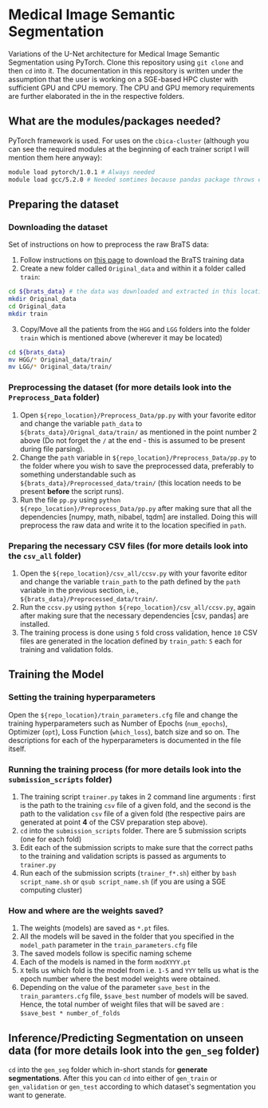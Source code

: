 # Medical Image Semantic Segmentation
Variations of the U-Net architecture for Medical Image Semantic Segmentation using PyTorch. Clone this repository using `git clone` and then `cd` into it. The documentation in this repository is written under the assumption that the user is working on a SGE-based HPC cluster with sufficient GPU and CPU memory. The CPU and GPU memory requirements are further elaborated in the in the respective folders. 

## What are the modules/packages needed?
PyTorch framework is used. For uses on the `cbica-cluster` (although you can see the required modules at the beginning of each trainer script I will mention them here anyway):

```bash
module load pytorch/1.0.1 # Always needed
module load gcc/5.2.0 # Needed somtimes because pandas package throws errors sometimes if this is not loaded 
```

## Preparing the dataset 

### Downloading the dataset
Set of instructions on how to preprocess the raw BraTS data:
1. Follow instructions on [this page](https://www.med.upenn.edu/cbica/brats2019/registration.html) to download the BraTS training data
2. Create a new folder called `Original_data` and within it a folder called `train`:
```bash
cd ${brats_data} # the data was downloaded and extracted in this location
mkdir Original_data
cd Original_data
mkdir train
```
3. Copy/Move all the patients from the `HGG` and `LGG` folders into the folder `train` which is mentioned above (wherever it may be located)
```bash
cd ${brats_data}
mv HGG/* Original_data/train/
mv LGG/* Original_data/train/
```

### Preprocessing the dataset (for more details look into the `Preprocess_Data` folder)
1. Open `${repo_location}/Preprocess_Data/pp.py` with your favorite editor and change the variable `path_data` to `${brats_data}/Orignal_data/train/` as mentioned in the point number 2 above (Do not forget the `/` at the end - this is assumed to be present during file parsing).
2. Change the `path` variable in `${repo_location}/Preprocess_Data/pp.py` to the folder where you wish to save the preprocessed data, preferably to something understandable such as `${brats_data}/Preprocessed_data/train/` (this location needs to be present **before** the script runs).
3. Run the file `pp.py` using `python ${repo_location}/Preprocess_Data/pp.py` after making sure that all the dependencies [numpy, math, nibabel, tqdm] are installed. Doing this will preprocess the raw data and write it to the location specified in `path`.

###  Preparing the necessary CSV files (for more details look into the `csv_all` folder)
1. Open the `${repo_location}/csv_all/ccsv.py` with your favorite editor and change the variable `train_path` to the path defined by the `path` variable in the previous section, i.e., `${brats_data}/Preprocessed_data/train/`.
2. Run the `ccsv.py` using `python ${repo_location}/csv_all/ccsv.py`, again after making sure that the necessary dependencies [csv, pandas] are installed.
3. The training process is done using `5` fold cross validation, hence `10` CSV files are generated in the location defined by `train_path`: `5` each for training and validation folds.

## Training the Model

### Setting the training hyperparameters
Open the `${repo_location}/train_parameters.cfg` file and change the training hyperparameters such as Number of Epochs (`num_epochs`), Optimizer (`opt`), Loss Function (`which_loss`), batch size and so on. The descriptions for each of the hyperparameters is documented in the file itself.

###  Running the training process (for more details look into the `submission_scripts` folder)
1. The training script `trainer.py` takes in 2 command line arguments : first is the path to the training `csv` file of a given fold, and the second is the path to the validation `csv` file of a given fold (the respective pairs are generated at point **4** of the CSV preparation step above).
2. `cd` into the `submission_scripts` folder. There are 5 submission scripts (one for each fold)
3. Edit each of the submission scripts to make sure that the correct paths to the training and validation scripts is passed as arguments to `trainer.py`
4. Run each of the submission scripts (`trainer_f*.sh`) either by `bash script_name.sh` or `qsub script_name.sh` (if you are using a SGE computing cluster)

###  How and where are the weights saved?
1. The weights (models) are saved as `*.pt` files.
2. All the models will be saved in the folder that you specified in the `model_path` parameter in the `train_parameters.cfg` file
3. The saved models follow is specific naming scheme
4. Each of the models is named in the form `modXYYY.pt`
5. `X` tells us which fold is the model from i.e. `1-5` and `YYY` tells us what is the epoch number where the best model weights were obtained.
6. Depending on the value of the parameter `save_best` in the `train_paramters.cfg` file, `$save_best` number of models will be saved. Hence, the total number of weight files that will be saved are : `$save_best * number_of_folds`

## Inference/Predicting Segmentation on unseen data (for more details look into the `gen_seg` folder)
`cd` into the `gen_seg` folder which in-short stands for **generate segmentations**. After this you can `cd` into either of `gen_train` or `gen_validation` or `gen_test` according to which dataset's segmentation you want to generate.
